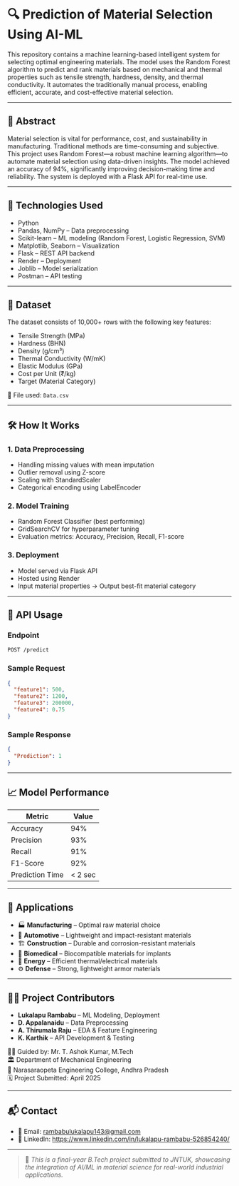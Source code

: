 
# 🔍 Prediction of Material Selection Using AI-ML

This repository contains a machine learning-based intelligent system for selecting optimal engineering materials. The model uses the Random Forest algorithm to predict and rank materials based on mechanical and thermal properties such as tensile strength, hardness, density, and thermal conductivity. It automates the traditionally manual process, enabling efficient, accurate, and cost-effective material selection.

---

## 📌 Abstract

Material selection is vital for performance, cost, and sustainability in manufacturing. Traditional methods are time-consuming and subjective. This project uses Random Forest—a robust machine learning algorithm—to automate material selection using data-driven insights. The model achieved an accuracy of 94%, significantly improving decision-making time and reliability. The system is deployed with a Flask API for real-time use.

---

## 🧠 Technologies Used

- Python  
- Pandas, NumPy – Data preprocessing  
- Scikit-learn – ML modeling (Random Forest, Logistic Regression, SVM)  
- Matplotlib, Seaborn – Visualization  
- Flask – REST API backend  
- Render – Deployment  
- Joblib – Model serialization  
- Postman – API testing  

---

## 📁 Dataset

The dataset consists of 10,000+ rows with the following key features:

- Tensile Strength (MPa)  
- Hardness (BHN)  
- Density (g/cm³)  
- Thermal Conductivity (W/mK)  
- Elastic Modulus (GPa)  
- Cost per Unit (₹/kg)  
- Target (Material Category)  

📂 File used: `Data.csv`

---

## 🛠️ How It Works

### 1. Data Preprocessing
- Handling missing values with mean imputation
- Outlier removal using Z-score
- Scaling with StandardScaler
- Categorical encoding using LabelEncoder

### 2. Model Training
- Random Forest Classifier (best performing)
- GridSearchCV for hyperparameter tuning
- Evaluation metrics: Accuracy, Precision, Recall, F1-score

### 3. Deployment
- Model served via Flask API
- Hosted using Render
- Input material properties → Output best-fit material category

---

## 🔗 API Usage

### Endpoint
```bash
POST /predict
```

### Sample Request
```json
{
  "feature1": 500,
  "feature2": 1200,
  "feature3": 200000,
  "feature4": 0.75
}
```

### Sample Response
```json
{
  "Prediction": 1
}
```

---

## 📈 Model Performance

| Metric      | Value     |
|-------------|-----------|
| Accuracy    | 94%       |
| Precision   | 93%       |
| Recall      | 91%       |
| F1-Score    | 92%       |
| Prediction Time | < 2 sec |

---

## 🧪 Applications

- 🏭 **Manufacturing** – Optimal raw material choice  
- 🚗 **Automotive** – Lightweight and impact-resistant materials  
- 🏗️ **Construction** – Durable and corrosion-resistant materials  
- 🧬 **Biomedical** – Biocompatible materials for implants  
- 🔋 **Energy** – Efficient thermal/electrical materials  
- ⚙️ **Defense** – Strong, lightweight armor materials  

---

## 👨‍💻 Project Contributors

- **Lukalapu Rambabu** – ML Modeling, Deployment  
- **D. Appalanaidu** – Data Preprocessing  
- **A. Thirumala Raju** – EDA & Feature Engineering  
- **K. Karthik** – API Development & Testing  

🧑‍🏫 Guided by: Mr. T. Ashok Kumar, M.Tech  
🏛️ Department of Mechanical Engineering  
📍 Narasaraopeta Engineering College, Andhra Pradesh  
🗓️ Project Submitted: April 2025

---

## 📬 Contact

- 📧 Email: [rambabulukalapu143@gmail.com](mailto:rambabulukalapu143@gmail.com)  
- 🔗 LinkedIn: https://www.linkedin.com/in/lukalapu-rambabu-526854240/  

---

> 📝 *This is a final-year B.Tech project submitted to JNTUK, showcasing the integration of AI/ML in material science for real-world industrial applications.*
